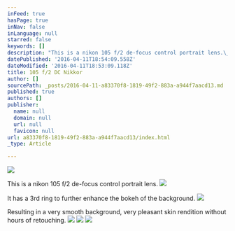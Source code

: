 ```yaml
---
inFeed: true
hasPage: true
inNav: false
inLanguage: null
starred: false
keywords: []
description: "This is a nikon 105 f/2 de-focus control portrait lens.\_"
datePublished: '2016-04-11T18:54:09.558Z'
dateModified: '2016-04-11T18:53:09.118Z'
title: 105 f/2 DC Nikkor
author: []
sourcePath: _posts/2016-04-11-a83370f8-1819-49f2-883a-a944f7aacd13.md
published: true
authors: []
publisher:
  name: null
  domain: null
  url: null
  favicon: null
url: a83370f8-1819-49f2-883a-a944f7aacd13/index.html
_type: Article

---
```

![](https://the-grid-user-content.s3-us-west-2.amazonaws.com/c3e88026-ce83-4ca7-b08b-b0b9ff6cc61c.jpg)

This is a nikon 105 f/2 de-focus control portrait lens. ![](https://s3-us-west-2.amazonaws.com/the-grid-img/p/fae0c2e9f053fde176e797983b26715fa4854ddd.jpg)

It has a 3rd ring to further enhance the bokeh of the background.
![](https://the-grid-user-content.s3-us-west-2.amazonaws.com/e97ad2c7-359e-4174-a80e-110a49e49a49.jpg)

Resulting in a very smooth background, very pleasant skin rendition without hours of retouching.
![](https://the-grid-user-content.s3-us-west-2.amazonaws.com/2c24e2c0-69ed-41a9-a23e-9b1ef8fd2598.jpg)
![](https://the-grid-user-content.s3-us-west-2.amazonaws.com/24f2d4dd-82f6-4016-8c95-c1e189d0bc8e.jpg)
![](https://the-grid-user-content.s3-us-west-2.amazonaws.com/51b68be6-f602-49c4-a85c-44fe8f5ba07f.jpg)